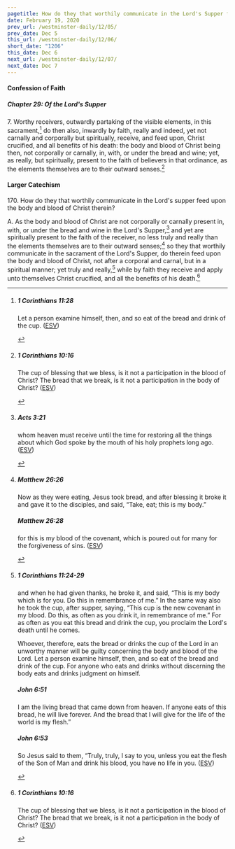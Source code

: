```yaml
---
pagetitle: How do they that worthily communicate in the Lord's Supper feed upon Christ therein?
date: February 19, 2020
prev_url: /westminster-daily/12/05/
prev_date: Dec 5
this_url: /westminster-daily/12/06/
short_date: "1206"
this_date: Dec 6
next_url: /westminster-daily/12/07/
next_date: Dec 7
---
```


#### Confession of Faith

##### Chapter 29: Of the Lord's Supper

7\. Worthy receivers, outwardly partaking of the visible elements, in this sacrament,[^fnref:wcf1] do then also, inwardly by faith, really and indeed, yet not carnally and corporally but spiritually, receive, and feed upon, Christ crucified, and all benefits of his death: the body and blood of Christ being then, not corporally or carnally, in, with, or under the bread and wine; yet, as really, but spiritually, present to the faith of believers in that ordinance, as the elements themselves are to their outward senses.[^fnref:wcf2]

[^fnref:wcf1]: <div class="esv"><h5>1 Corinthians 11:28</h5> <div class="esv-text"><p id="p46011028.01-1">Let a person examine himself, then, and so eat of the bread and drink of the cup.  (<a href="http://www.esv.org" class="copyright">ESV</a>)</p> </div> </div>

[^fnref:wcf2]: <div class="esv"><h5>1 Corinthians 10:16</h5> <div class="esv-text"><p id="p46010016.01-1">The cup of blessing that we bless, is it not a participation in the blood of Christ? The bread that we break, is it not a participation in the body of Christ?  (<a href="http://www.esv.org" class="copyright">ESV</a>)</p> </div> </div>


#### Larger Catechism

170\. How do they that worthily communicate in the Lord's supper feed upon the body and blood of Christ therein?

A. As the body and blood of Christ are not corporally or carnally present in, with, or under the bread and wine in the Lord's Supper,[^fnref:wlc1] and yet are spiritually present to the faith of the receiver, no less truly and really than the elements themselves are to their outward senses;[^fnref:wlc2] so they that worthily communicate in the sacrament of the Lord's Supper, do therein feed upon the body and blood of Christ, not after a corporal and carnal, but in a spiritual manner; yet truly and really,[^fnref:wlc3] while by faith they receive and apply unto themselves Christ crucified, and all the benefits of his death.[^fnref:wlc4]


[^fnref:wlc1]: <div class="esv"><h5>Acts 3:21</h5> <div class="esv-text"><p id="p44003021.01-1">whom heaven must receive until the time for restoring all the things about which God spoke by the mouth of his holy prophets long ago.  (<a href="http://www.esv.org" class="copyright">ESV</a>)</p> </div> </div>

[^fnref:wlc2]: <div class="esv"><h5>Matthew 26:26</h5> <div class="esv-text"> <p id="p40026026.06-1">Now as they were eating, Jesus took bread, and after blessing it broke it and gave it to the disciples, and said, <span class="woc">&#8220;Take, eat; this is my body.&#8221;</span></p> </div><h5>Matthew 26:28</h5> <div class="esv-text"><p id="p40026028.01-2"><span class="woc">for this is my blood of the covenant, which is poured out for many for the forgiveness of sins.</span>  (<a href="http://www.esv.org" class="copyright">ESV</a>)</p> </div> </div>

[^fnref:wlc3]: <div class="esv"><h5>1 Corinthians 11:24-29</h5> <div class="esv-text"><p id="p46011024.01-1">and when he had given thanks, he broke it, and said, <span class="woc">&#8220;This is my body which is for you. Do this in remembrance of me.&#8221;</span> In the same way also he took the cup, after supper, saying, <span class="woc">&#8220;This cup is the new covenant in my blood. Do this, as often as you drink it, in remembrance of me.&#8221;</span> For as often as you eat this bread and drink the cup, you proclaim the Lord's death until he comes.</p>  <p id="p46011027.01-1">Whoever, therefore, eats the bread or drinks the cup of the Lord in an unworthy manner will be guilty concerning the body and blood of the Lord. Let a person examine himself, then, and so eat of the bread and drink of the cup. For anyone who eats and drinks without discerning the body eats and drinks judgment on himself.</p> </div><h5>John 6:51</h5> <div class="esv-text"><p id="p43006051.01-2"><span class="woc">I am the living bread that came down from heaven. If anyone eats of this bread, he will live forever. And the bread that I will give for the life of the world is my flesh.&#8221;</span></p> </div><h5>John 6:53</h5> <div class="esv-text"><p id="p43006053.01-3">So Jesus said to them, <span class="woc">&#8220;Truly, truly, I say to you, unless you eat the flesh of the Son of Man and drink his blood, you have no life in you.</span>  (<a href="http://www.esv.org" class="copyright">ESV</a>)</p> </div> </div>

[^fnref:wlc4]: <div class="esv"><h5>1 Corinthians 10:16</h5> <div class="esv-text"><p id="p46010016.01-1">The cup of blessing that we bless, is it not a participation in the blood of Christ? The bread that we break, is it not a participation in the body of Christ?  (<a href="http://www.esv.org" class="copyright">ESV</a>)</p> </div> </div>


